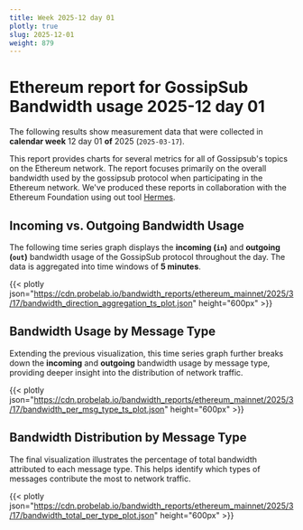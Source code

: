 ```yaml
---
title: Week 2025-12 day 01
plotly: true
slug: 2025-12-01
weight: 879
---
```


# Ethereum report for GossipSub Bandwidth usage 2025-12 day 01

The following results show measurement data that were collected in **calendar week** 12  day 01 **of** 
2025 (`2025-03-17`).

This report provides charts for several metrics for all of Gossipsub's topics on the Ethereum network.
The report focuses primarily on the overall bandwidth used by the gossipsub protocol when participating in the Ethereum network.
We've produced these reports in collaboration with the Ethereum Foundation using out tool [Hermes](/tools/hermes/).

## Incoming vs. Outgoing Bandwidth Usage
The following time series graph displays the **incoming (`in`)** and **outgoing (`out`)** bandwidth usage of the GossipSub protocol throughout the day. The data is aggregated into time windows of **5 minutes**.

{{< plotly json="https://cdn.probelab.io/bandwidth_reports/ethereum_mainnet/2025/3/17/bandwidth_direction_aggregation_ts_plot.json" height="600px" >}}

## Bandwidth Usage by Message Type
Extending the previous visualization, this time series graph further breaks down the **incoming** and **outgoing** bandwidth usage by message type, providing deeper insight into the distribution of network traffic.

{{< plotly json="https://cdn.probelab.io/bandwidth_reports/ethereum_mainnet/2025/3/17/bandwidth_per_msg_type_ts_plot.json" height="600px" >}}

## Bandwidth Distribution by Message Type
The final visualization illustrates the percentage of total bandwidth attributed to each message type. This helps identify which types of messages contribute the most to network traffic.

{{< plotly json="https://cdn.probelab.io/bandwidth_reports/ethereum_mainnet/2025/3/17/bandwidth_total_per_type_plot.json" height="600px" >}}
